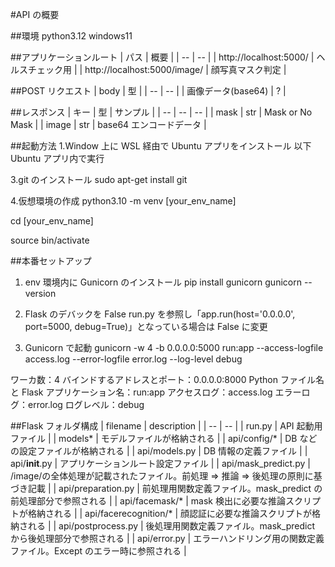 #API の概要

##環境
python3.12
windows11

##アプリケーションルート
| パス | 概要 |
| -- | -- |
| http://localhost:5000/ | ヘルスチェック用 |
| http://localhost:5000/image/ | 顔写真マスク判定 |

##POST リクエスト
| body | 型 |
| -- | -- |
| 画像データ(base64) | ? |

##レスポンス
| キー | 型 | サンプル |
| -- | -- | -- |
| mask | str | Mask or No Mask |
| image | str | base64 エンコードデータ |

##起動方法
1.Window 上に WSL 経由で Ubuntu アプリをインストール
以下 Ubuntu アプリ内で実行

3.git のインストール
sudo apt-get install git

4.仮想環境の作成
python3.10 -m venv [your_env_name]

cd [your_env_name]

source bin/activate

##本番セットアップ

1. env 環境内に Gunicorn のインストール
   pip install gunicorn
   gunicorn --version

2. Flask のデバックを False
   run.py を参照し「app.run(host='0.0.0.0', port=5000, debug=True)」となっている場合は False に変更

3. Gunicorn で起動
   gunicorn -w 4 -b 0.0.0.0:5000 run:app --access-logfile access.log --error-logfile error.log --log-level debug

ワーカ数：4
バインドするアドレスとポート：0.0.0.0:8000
Python ファイル名と Flask アプリケーション名：run:app
アクセスログ：access.log
エラーログ：error.log
ログレベル：debug

##Flask フォルダ構成
| filename | description |
| -- | -- |
| run.py | API 起動用ファイル |
| models* | モデルファイルが格納される |
| api/config/* | DB などの設定ファイルが格納される |
| api/models.py | DB 情報の定義ファイル |
| api/**init**.py | アプリケーションルート設定ファイル |
| api/mask_predict.py | /image/の全体処理が記載されたファイル。前処理 ⇒ 推論 ⇒ 後処理の原則に基づき記載 |
| api/preparation.py | 前処理用関数定義ファイル。mask_predict の前処理部分で参照される |
| api/facemask/\* | mask 検出に必要な推論スクリプトが格納される |
| api/facerecognition/\* | 顔認証に必要な推論スクリプトが格納される |
| api/postprocess.py | 後処理用関数定義ファイル。mask_predict から後処理部分で参照される |
| api/error.py | エラーハンドリング用の関数定義ファイル。Except のエラー時に参照される |
